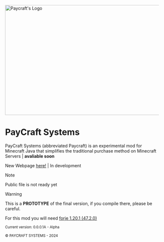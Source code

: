 <div><picture><img height="360" width="640" title="Paycraft's Logo" src="https://github.com/b0rrajo/PayCraft-Systems/blob/master/data/paycraft/resources/img/Paycraft.png" /></picture></div>

# PayCraft Systems
PayCraft Systems (abbreviated Paycraft) is an experimental mod for Minecraft Java that simplifies the traditional purchase method on Minecraft Servers | **avaliable soon**

New Webpage [here!](https://4411daniel.github.io/) | In development


>[!NOTE]
> Public file is not ready yet

> [!WARNING]
> This is a **PROTOTYPE** of the final version, if you compile there, please be careful.
> 
> For this mod you will need [forje 1.20.1 (47.2.0)](https://files.minecraftforge.net/net/minecraftforge/forge/index_1.20.1.html)

<sub>Current version: 0.0.0.1A - Alpha</sub>

<sub>©️ PAYCRAFT SYSTEMS - 2024</sub>
